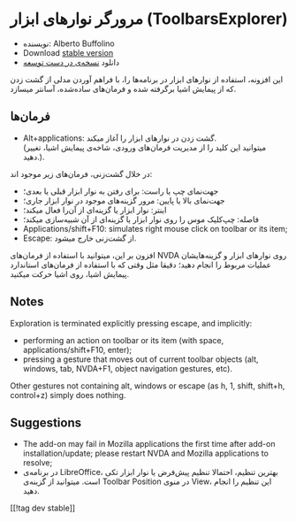 # مرورگر نوارهای ابزار (ToolbarsExplorer) #

* نویسنده: Alberto Buffolino
* Download [stable version][1]
* دانلود [نسخه‌ی در دست توسعه][2]

این افزونه، استفاده از نوارهای ابزار در برنامه‌ها را، با فراهم آوردن مدلی از
گشت زدن که از پیمایش اشیا برگرفته شده و فرمان‌های ساده‌شده، آسانتر میسازد.

## فرمان‌ها

* Alt+applications: گشت زدن در نوارهای ابزار را آغاز میکند.<br/>
(میتوانید این کلید را از مدیریت فرمان‌های ورودی، شاخه‌ی پیمایش اشیا، تغییر دهید.).

در خلال گشت‌زنی، فرمان‌های زیر موجود اند:

* جهت‌نمای چپ یا راست: برای رفتن به نوار ابزار قبلی یا بعدی؛
* جهت‌نمای بالا یا پایین: مرور گزینه‌های موجود در نوار ابزار جاری؛
* اینتر: نوار ابزار یا گزینه‌ای از آن‌را فعال میکند؛
* فاصله: چپ‌کلیک موس را روی نوار ابزار یا گزینه‌ای از آن شبیه‌سازی میکند؛
* Applications/shift+F10: simulates right mouse click on toolbar or its
  item;
* Escape: از گشت‌زنی خارج میشود.

افزون بر این، میتوانید با استفاده از فرمان‌های NVDA روی نوارهای ابزار و
گزینه‌هایشان عملیات مربوط را انجام دهید؛ دقیقا مثل وقتی که با استفاده از
فرمان‌های استاندارد پیمایش اشیا، روی اشیا حرکت میکنید.

## Notes

Exploration is terminated explicitly pressing escape, and implicitly:

* performing an action on toolbar or its item (with space,
  applications/shift+F10, enter);
* pressing a gesture that moves out of current toolbar objects (alt,
  windows, tab, NVDA+F1, object navigation gestures, etc).

Other gestures not containing alt, windows or escape (as h, 1, shift,
shift+h, control+z) simply does nothing.

## Suggestions

* The add-on may fail in Mozilla applications the first time after add-on
  installation/update; please restart NVDA and Mozilla applications to
  resolve;
* در برنامه‌ی LibreOffice، بهترین تنظیم، احتمالا تنظیم پیش‌فرض یا نوار ابزار
  تکی است. میتوانید از گزینه‌ی Toolbar Position در منوی View، این تنظیم را
  انجام دهید.


[[!tag dev stable]]

[1]: https://www.nvaccess.org/addonStore/legacy?file=toolbarsExplorer

[2]: https://www.nvaccess.org/addonStore/legacy?file=toolbarsExplorer-dev

